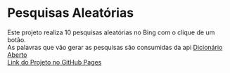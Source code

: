 # Pesquisas Aleatórias

Este projeto realiza 10 pesquisas aleatórias no Bing com o clique de um botão.\
As palavras que vão gerar as pesquisas são consumidas da api [Dicionário Aberto](https://api.dicionario-aberto.net)\
[Link do Projeto no GitHub Pages](https://lucaslima7027.github.io/pesquisas_aleatorias/)